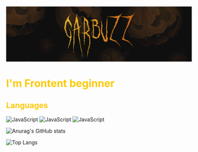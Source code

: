 ![Header](https://github.com/Garbuzz/Garbuzz/blob/main/assets/%D0%93%D0%B8%D1%82.png)
<h1 style="color:#FBC900">I'm Frontent beginner </h1>

<h2 style="color:#FBC900"> Languages </h2>

![JavaScript](https://img.shields.io/badge/javascript-FBC900?style=for-the-badge&logo=javascript&logoColor=000)
![JavaScript](https://img.shields.io/badge/html-FB8800?style=for-the-badge&logo=html5&logoColor=000)
![JavaScript](https://img.shields.io/badge/css-FB5A00?style=for-the-badge&logo=Css3&logoColor=000)


![Anurag's GitHub stats](https://github-readme-stats.vercel.app/api?username=garbuzz&show_icons=true&theme=gruvbox)

![Top Langs](https://github-readme-stats.vercel.app/api/top-langs/?username=garbuzz&hide_progress=false&theme=gruvbox)